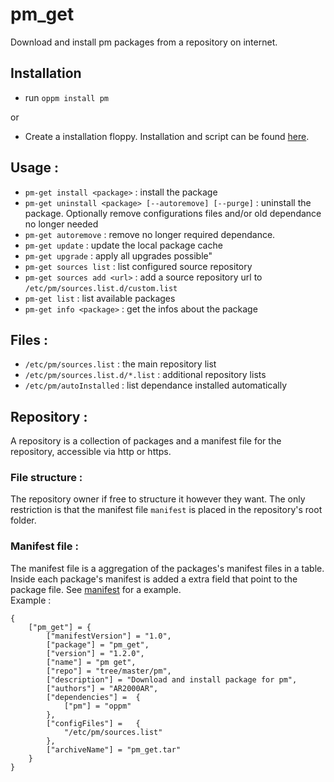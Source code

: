 # pm_get
Download and install pm packages from a repository on internet.

## Installation
- run `oppm install pm`

or

- Create a installation floppy. Installation and script can be found [here](../pm_installer/).

## Usage :
- `pm-get install <package>` : install the package
- `pm-get uninstall <package> [--autoremove] [--purge]` : uninstall the package. Optionally remove configurations files and/or old dependance no longer needed
- `pm-get autoremove` : remove no longer required dependance.
- `pm-get update` : update the local package cache
- `pm-get upgrade` : apply all upgrades possible"
- `pm-get sources list` : list configured source repository
- `pm-get sources add <url>` : add a source repository url to `/etc/pm/sources.list.d/custom.list`
- `pm-get list` : list available packages
- `pm-get info <package>` : get the infos about the package

## Files :
- `/etc/pm/sources.list` : the main repository list
- `/etc/pm/sources.list.d/*.list` : additional repository lists
- `/etc/pm/autoInstalled` : list dependance installed automatically

## Repository :
A repository is a collection of packages and a manifest file for the repository, accessible via http or https.

### File structure :
The repository owner if free to structure it however they want. The only restriction is that the manifest file `manifest` is placed in the repository's root folder.

### Manifest file :
The manifest file is a aggregation of the packages's manifest files in a table. Inside each package's manifest is added a extra field that point to the package file. See [manifest](../packages/manifest) for a example.\
Example :
```
{
    ["pm_get"] = {
		["manifestVersion"] = "1.0",
		["package"] = "pm_get",
		["version"] = "1.2.0",
		["name"] = "pm get",
		["repo"] = "tree/master/pm",
		["description"] = "Download and install package for pm",
		["authors"] = "AR2000AR",
		["dependencies"] = 	{
			["pm"] = "oppm"
		},
		["configFiles"] = 	{
			"/etc/pm/sources.list"
		},
		["archiveName"] = "pm_get.tar"
	}
}
```